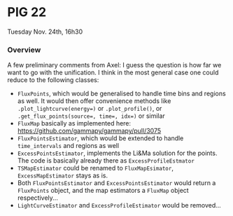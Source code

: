 # PIG 22
Tuesday Nov. 24th, 16h30


### Overview
A few preliminary comments from Axel: I guess the question is how far we want to go with the unification. I think in the most general case one could reduce to the following classes:
- `FluxPoints`, which would be generalised to handle time bins and regions as well. It would then offer convenience methods like `.plot_lightcurve(energy=)` or `.plot_profile()`, or `.get_flux_points(source=, time=, idx=)` or similar
- `FluxMap` basically as implemented here: https://github.com/gammapy/gammapy/pull/3075
- `FluxPointsEstimator`, which would be extended to handle `time_intervals` and regions as well
- `ExcessPointsEstimator`, implements the Li&Ma solution for the points. The code is basically already there as `ExcessProfileEstmator`
- `TSMapEstimator` could be renamed to `FluxMapEsimator`, `ExcessMapEstimator` stays as is.
- Both `FluxPointsEstimator` and `ExcessPointsEstimator` would return a `FluxPoints` object, and the map estimators a `FluxMap` object respectively...
- `LightCurveEstimator` and `ExcessProfileEstimator` would be removed...
